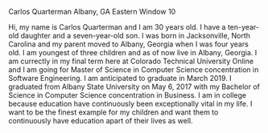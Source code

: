 Carlos Quarterman
Albany, GA
Eastern
Window 10

Hi, my name is Carlos Quarterman and I am 30 years old. I have a ten-year-old daughter and a seven-year-old son. I was born in Jacksonville, North Carolina and my parent moved to Albany, Georgia when I was four years old. I am youngest of three children and as of now live in Albany, Georgia. I am currectly in my final term here at Colorado Technical University Online and I am going for Master of Science in Computer Science concentration in Software Engineering. I am anticipated to graduate in March 2019. I graduated from Albany State University on May 6, 2017 with my Bachelor of Science in Computer Science concentration in Business. I am in college because education have continuously been exceptionally vital in my life. I want to be the finest example for my children and want them to continuously have education apart of their lives as well.
